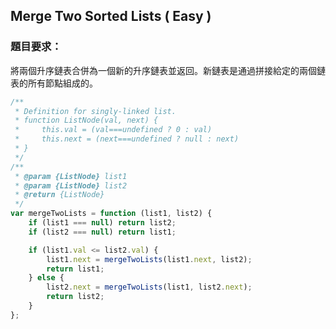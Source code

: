 ## Merge Two Sorted Lists ( Easy )

### 題目要求：

將兩個升序鏈表合併為一個新的升序鏈表並返回。新鏈表是通過拼接給定的兩個鏈表的所有節點組成的。

```javascript
/**
 * Definition for singly-linked list.
 * function ListNode(val, next) {
 *     this.val = (val===undefined ? 0 : val)
 *     this.next = (next===undefined ? null : next)
 * }
 */
/**
 * @param {ListNode} list1
 * @param {ListNode} list2
 * @return {ListNode}
 */
var mergeTwoLists = function (list1, list2) {
    if (list1 === null) return list2;
    if (list2 === null) return list1;

    if (list1.val <= list2.val) {
        list1.next = mergeTwoLists(list1.next, list2);
        return list1;
    } else {
        list2.next = mergeTwoLists(list1, list2.next);
        return list2;
    }
};
```
